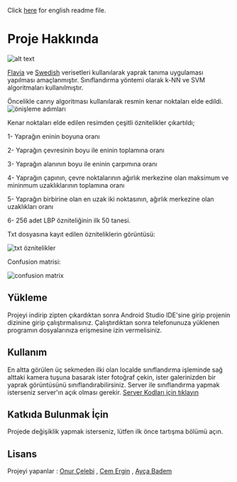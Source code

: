 Click [here](https://github.com/aycabadem/leafRecognitionn/blob/master/READMEnglish.md) for english readme file.

# Proje Hakkında

![alt text](https://media.giphy.com/media/fYr1JsxgH6jMLEPYrS/giphy.gif
)

[Flavia](http://flavia.sourceforge.net/) ve [Swedish](http://www.cvl.isy.liu.se/en/research/datasets/swedish-leaf/) verisetleri kullanılarak yaprak tanıma uygulaması yapılması amaçlanmıştır. Sınıflandırma yöntemi olarak k-NN ve SVM algoritmaları kullanılmıştır.

Öncelikle canny algoritması kullanılarak resmin kenar noktaları elde edildi.
![önişleme adımları](https://i.imgyukle.com/2019/07/02/kvqMAp.png)

Kenar noktaları elde edilen resimden çeşitli öznitelikler çıkartıldı;

1- Yaprağın eninin boyuna oranı

2- Yaprağın çevresinin boyu ile eninin toplamına oranı

3- Yaprağın alanının boyu ile eninin çarpımına oranı

4- Yaprağın çapının, çevre noktalarının ağırlık merkezine olan maksimum ve mininmum uzaklıklarının toplamına oranı

5- Yaprağın birbirine olan en uzak iki noktasının, ağırlık merkezine olan uzaklıkları oranı

6- 256 adet LBP özniteliğinin ilk 50 tanesi.

Txt dosyasına kayıt edilen özniteliklerin görüntüsü:

![txt öznitelikler](https://i.imgyukle.com/2019/07/02/kv2ET1.png)

Confusion matrisi:

![confusion matrix](https://i.imgyukle.com/2019/07/02/kv2RvI.md.png)

## Yükleme

Projeyi indirip zipten çıkardıktan sonra Android Studio IDE'sine girip projenin dizinine girip çalıştırmalısınız. Çalıştırdıktan sonra telefonunuza yüklenen programın dosyalarınıza erişmesine izin vermelisiniz. 

## Kullanım

En altta görülen üç sekmeden ilki olan localde sınıflandırma işleminde sağ alttaki kamera tuşuna basarak ister fotoğraf çekin, ister galerinizden bir yaprak görüntüsünü sınıflandırabilirsiniz. Server ile sınıflandırma yapmak isterseniz server'ın açık olması gerekir.
[Server Kodları için tıklayın](https://github.com/cem-ergin/deneme)

## Katkıda Bulunmak İçin
Projede değişiklik yapmak isterseniz, lütfen ilk önce tartışma bölümü açın.

## Lisans
Projeyi yapanlar : [Onur Çelebi](https://github.com/onurkou)
, [Cem Ergin](https://github.com/cem-ergin)
, [Ayça Badem](https://github.com/aycabadem)
